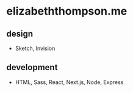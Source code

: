 elizabeththompson.me
=============================

## design

- Sketch, Invision

## development

- HTML, Sass, React, Next.js, Node, Express
